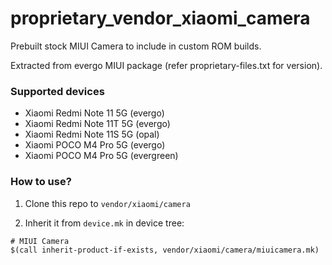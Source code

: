 # proprietary_vendor_xiaomi_camera

Prebuilt stock MIUI Camera to include in custom ROM builds.

Extracted from evergo MIUI package (refer proprietary-files.txt for version).

### Supported devices
* Xiaomi Redmi Note 11 5G (evergo)
* Xiaomi Redmi Note 11T 5G (evergo)
* Xiaomi Redmi Note 11S 5G (opal)
* Xiaomi POCO M4 Pro 5G (evergo)
* Xiaomi POCO M4 Pro 5G (evergreen)

### How to use?

1. Clone this repo to `vendor/xiaomi/camera`

2. Inherit it from `device.mk` in device tree:

```
# MIUI Camera
$(call inherit-product-if-exists, vendor/xiaomi/camera/miuicamera.mk)
```
